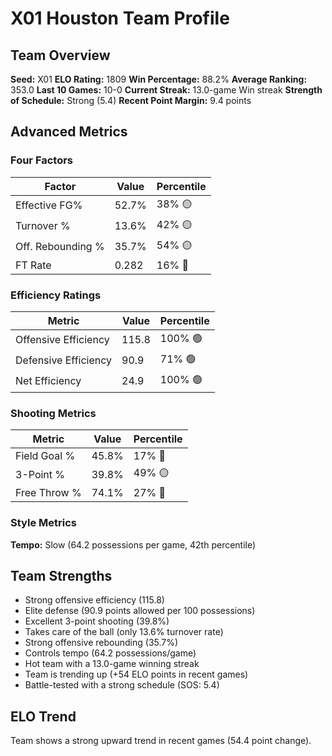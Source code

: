 # X01 Houston Team Profile
## Team Overview
**Seed:** X01
**ELO Rating:** 1809
**Win Percentage:** 88.2%
**Average Ranking:** 353.0
**Last 10 Games:** 10-0
**Current Streak:** 13.0-game Win streak
**Strength of Schedule:** Strong (5.4)
**Recent Point Margin:** 9.4 points

## Advanced Metrics
### Four Factors
| Factor | Value | Percentile |
|--------|-------|------------|
| Effective FG% | 52.7% | 38% 🟡 |
| Turnover % | 13.6% | 42% 🟡 |
| Off. Rebounding % | 35.7% | 54% 🟡 |
| FT Rate | 0.282 | 16% 🔴 |

### Efficiency Ratings
| Metric | Value | Percentile |
|--------|-------|------------|
| Offensive Efficiency | 115.8 | 100% 🟢 |
| Defensive Efficiency | 90.9 | 71% 🟢 |
| Net Efficiency | 24.9 | 100% 🟢 |

### Shooting Metrics
| Metric | Value | Percentile |
|--------|-------|------------|
| Field Goal % | 45.8% | 17% 🔴 |
| 3-Point % | 39.8% | 49% 🟡 |
| Free Throw % | 74.1% | 27% 🔴 |

### Style Metrics
**Tempo:** Slow (64.2 possessions per game, 42th percentile)

## Team Strengths
* Strong offensive efficiency (115.8)
* Elite defense (90.9 points allowed per 100 possessions)
* Excellent 3-point shooting (39.8%)
* Takes care of the ball (only 13.6% turnover rate)
* Strong offensive rebounding (35.7%)
* Controls tempo (64.2 possessions/game)
* Hot team with a 13.0-game winning streak
* Team is trending up (+54 ELO points in recent games)
* Battle-tested with a strong schedule (SOS: 5.4)

## ELO Trend
Team shows a strong upward trend in recent games (54.4 point change).

